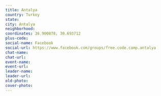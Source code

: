 ```yaml
---
title: Antalya
country: Turkey
state: 
city: Antalya
neighborhood: 
coordinates: 36.900878, 30.693712
plus-code:
social-name: Facebook
social-url: https://www.facebook.com/groups/free.code.camp.antalya
chat-name:
chat-url:
event-name:
event-url:
leader-name:
leader-url:
old-photo: 
cover-photo:
---
```

